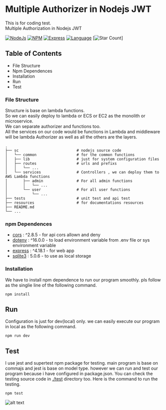# Multiple Authorizer in Nodejs JWT
This is for coding test.  
Multiple Authorization in Nodejs JWT

[![NodeJs](https://img.shields.io/badge/nodejs-v16.14.2-green)](https://github.com/helloakn/node-multi-authorizer-jwt) 
[![NPM](https://img.shields.io/badge/npm-v8.5.0-green)](https://github.com/helloakn/node-multi-authorizer-jwt) 
[![Express](https://img.shields.io/badge/express-v^4.17.3-green)](https://github.com/helloakn/node-multi-authorizer-jwt) 
[![Language](https://img.shields.io/badge/dynamic/json?color=blueviolet&label=Language&query=language&url=https%3A%2F%2Fapi.github.com%2Frepos%2Fhelloakn%2Fnode-multi-authorizer-jwt)](https://github.com/helloakn/api-authorization-nodejs-mysql)
[![Star Count](https://img.shields.io/badge/dynamic/json?color=brightgreen&label=Star&query=stargazers_count&url=https%3A%2F%2Fapi.github.com%2Frepos%2Fhelloakn%2Fnode-multi-authorizer-jwt)]


## Table of Contents
- File Structure
- Npm Dependences
- Installation
- Run
- Test

### File Structure
Structure is base on lambda functions.  
So we can easily deploy to lambda or ECS or EC2 as the monolith or microservice.  
We can separate authorizer and functions too.  
All the services on our code would be functions in Lambda and middleware will be lambda Authorizer as well as all the others are the layers.
```nth
.
├── sc                          # nodejs source code
│   └── common                  # for the common functions
│   ├── lib                     # just for system configuration files
│   ├── routes                  # urls and prefixs
│   │   └── ...
│   └── services                # Controllers , we can deploy them to AWS Lambda functions
│       ├── admin               # For all admin functions
│       │   └── ...
│       └── user                # For all user functions
│           └── ...
├── tests                       # unit test and api test
├── resources                   # for documentations resources
├── README.md              
└── ...
```
### npm Dependences

* [cors](https://www.npmjs.com/package/cors)         : ^2.8.5 - for api cors allown and deny
* [dotenv](https://www.npmjs.com/package/dotenv)       : ^16.0.0 - to load environment variable from .env file or sys environment variable
* [express](https://www.npmjs.com/package/express)      : ^4.18.1 - for web app
* [sqlite3](https://www.npmjs.com/package/sqlite3) : 5.0.6 - to use as local storage  

### Installation
We have to install npm dependence to run our program smoothly. pls follow as the singlie line of  the following command.
```shell
npm install
```
## Run
Configuration is just for dev(local) only. we can easily execute our program in local as the following command.
```shell
npm run dev
```
## Test
I use jest and supertest npm package for testing. main program is base on commajs and jest is base on model type. however we can run and test our program because i have configured in package.json. You can check the testing source code in [./test](https://github.com/helloakn/node-multi-authorizer-jwt/tree/main/tests) directory too. 
Here is the command to run the testing.
```shell
npm test
```
![alt text](resources/unit.test.ss.png)